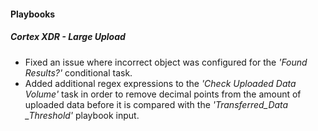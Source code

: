 
#### Playbooks

##### Cortex XDR - Large Upload

- Fixed an issue where incorrect object was configured for the *'Found Results?'* conditional task.
- Added additional regex expressions to the *'Check Uploaded Data Volume'* task in order to remove decimal points from the amount of uploaded data before it is compared with the *'Transferred_Data _Threshold'* playbook input.